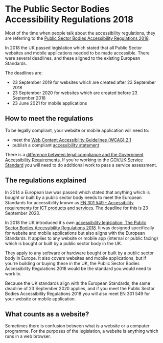 # The Public Sector Bodies Accessibility Regulations 2018

Most of the time when people talk about the accessibility regulations, they are referring to the [Public Sector Bodies Accessibility Regulations 2018](https://www.legislation.gov.uk/uksi/2018/952/made).

In 2018 the UK passed legislation which stated that all Public Sector websites and mobile applications needed to be made accessible. There were several deadlines, and these aligned to the existing European Standards.

The deadlines are:
- 23 September 2019 for websites which are created after 23 September 2018
- 23 September 2020 for websites which are created before 23 September 2018
- 23 June 2021 for mobile applications

## How to meet the regulations

To be legally compliant, your website or mobile application will need to:
- meet the [Web Content Accessibility Guidelines (WCAG) 2.1](/section/accessibility-and-the-law/web-content-accessibility-guidelines)
- publish a compliant [accessibility statement](section/accessibility-and-the-law/accessibility-statements)

<div class="govuk-inset-text">
  
  There is a [difference between legal compliance and the Government Accessibility Requirements](/section/accessibility-and-the-law/accessibility-regulations-vs-the-service-standard). If you're working to the [GOV.UK Service Standard](https://www.gov.uk/service-manual/service-standard) you will need to do additional work to pass a service assessment.

</div>

## The regulations explained

In 2014 a European law was passed which stated that anything which is bought or built by a public sector body needs to meet the European Standards for accessibility known as [EN&nbsp;301&nbsp;549 - Accessibility requirements for ICT products and services](https://www.etsi.org/deliver/etsi_en/301500_301599/301549/03.01.01_60/en_301549v030101p.pdf). The deadline for this is 23 September 2020.

In 2018 the UK introduced it's own [accessibility legislation, The Public Sector Bodies Accessibility Regulations 2018](https://www.legislation.gov.uk/uksi/2018/952/contents/made). It was designed specifically for website and mobile applications but also aligns with the European Standards. It applies to any website or mobile app (internal or public facing) which is bought or built by a public sector body in the UK.

They apply to any software or hardware bought or built by a public sector body in Europe. It also covers websites and mobile applications, but if you're building or buying these in the UK, the Public Sector Bodies Accessibility Regulations 2018 would be the standard you would need to work to.

<div class="govuk-inset-text">
  Because the UK standards align with the European Standards, the same deadline of 23 September 2020 applies, and if you meet the Public Sector Bodies Accessibility Regulations 2018 you will also meet EN&nbsp;301&nbsp;549 for your website or mobile application. 
</div>

## What counts as a website?

Sometimes there is confusion between what is a website or a computer programme. 
For the purposes of the legislation, a website is anything which runs in 
a web browser.
